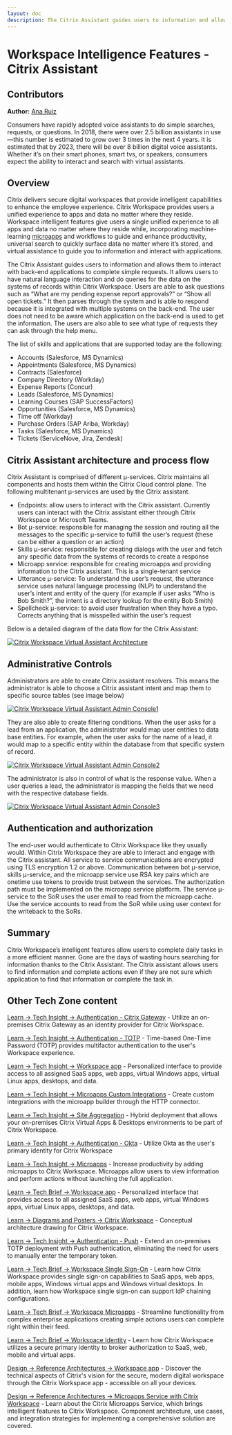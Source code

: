 ```yaml
---
layout: doc
description: The Citrix Assistant guides users to information and allows them to interact with back-end applications to complete simple requests.
---
```

# Workspace Intelligence Features - Citrix Assistant

## Contributors

**Author:** [Ana Ruiz](https://twitter.com/mobileruiz)

Consumers have rapidly adopted voice assistants to do simple searches, requests, or questions. In 2018, there were over 2.5 billion assistants in use—this number is estimated to grow over 3 times in the next 4 years. It is estimated that by 2023, there will be over 8 billion digital voice assistants. Whether it’s on their smart phones, smart tvs, or speakers, consumers expect the ability to interact and search with virtual assistants.

## Overview

Citrix delivers secure digital workspaces that provide intelligent capabilities to enhance the employee experience. Citrix Workspace provides users a unified experience to apps and data no matter where they reside. Workspace intelligent features give users a single unified experience to all apps and data no matter where they reside while, incorporating machine-learning [microapps](/en-us/tech-zone/learn/tech-briefs/workspace-microapps.html/) and workflows to guide and enhance productivity, universal search to quickly surface data no matter where it’s stored, and virtual assistance to guide you to information and interact with applications.

The Citrix Assistant guides users to information and allows them to interact with back-end applications to complete simple requests. It allows users to have natural language interaction and do queries for the data on the systems of records within Citrix Workspace. Users are able to ask questions such as “What are my pending expense report approvals?” or “Show all open tickets.” It then parses through the system and is able to respond because it is integrated with multiple systems on the back-end. The user does not need to be aware which application on the back-end is used to get the information. The users are also able to see what type of requests they can ask through the help menu.  

The list of skills and applications that are supported today are the following:

-  Accounts (Salesforce, MS Dynamics)
-  Appointments (Salesforce, MS Dynamics)
-  Contracts (Salesforce)
-  Company Directory (Workday)
-  Expense Reports (Concur)
-  Leads (Salesforce, MS Dynamics)
-  Learning Courses (SAP SuccessFactors)
-  Opportunities (Salesforce, MS Dynamics)
-  Time off (Workday)
-  Purchase Orders (SAP Ariba, Workday)
-  Tasks (Salesforce, MS Dynamics)
-  Tickets (ServiceNove, Jira, Zendesk)

## Citrix Assistant architecture and process flow

Citrix Assistant is comprised of different μ-services. Citrix maintains all components and hosts them within the Citrix Cloud control plane. The following multitenant µ-services are used by the Citrix assistant.

-  Endpoints: allow users to interact with the Citrix assistant. Currently users can interact with the Citrix assistant either through Citrix Workspace or Microsoft Teams.
-  Bot μ-service: responsible for managing the session and routing all the messages to the specific μ-service to fulfill the user’s request (these can be either a question or an action)
-  Skills μ-service: responsible for creating dialogs with the user and fetch any specific data from the systems of records to create a response
-  Microapp service: responsible for creating microapps and providing information to the Citrix assistant. This is a single-tenant service
-  Utterance μ-service: To understand the user’s request, the utterance service uses natural language processing (NLP) to understand the user’s intent and entity of the query (for example if user asks “Who is Bob Smith?”, the intent is a directory lookup for the entity Bob Smith)
-  Spellcheck μ-service: to avoid user frustration when they have a typo. Corrects anything that is misspelled within the user’s request

Below is a detailed diagram of the data flow for the Citrix Assistant:

[![Citrix Workspace Virtual Assistant Architecture](/en-us/tech-zone/learn/media/tech-briefs_virtual-assistant_processflow.png)](/en-us/tech-zone/learn/media/tech-briefs_virtual-assistant_processflow.png)

## Administrative Controls

Administrators are able to create Citrix assistant resolvers. This means the administrator is able to choose a Citrix assistant intent and map them to specific source tables (see image below)

[![Citrix Workspace Virtual Assistant Admin Console1](/en-us/tech-zone/learn/media/tech-briefs_virtual-assistant_admin-console1.png)](/en-us/tech-zone/learn/media/tech-briefs_virtual-assistant_admin-console1.png)

They are also able to create filtering conditions. When the user asks for a lead from an application, the administrator would map user entities to data base entities. For example, when the user asks for the name of a lead, it would map to a specific entity within the database from that specific system of record.

[![Citrix Workspace Virtual Assistant Admin Console2](/en-us/tech-zone/learn/media/tech-briefs_virtual-assistant_admin-console2.png)](/en-us/tech-zone/learn/media/tech-briefs_virtual-assistant_admin-console2.png)

The administrator is also in control of what is the response value. When a user queries a lead, the administrator is mapping the fields that we need with the respective database fields.

[![Citrix Workspace Virtual Assistant Admin Console3](/en-us/tech-zone/learn/media/tech-briefs_virtual-assistant_admin-console3.png)](/en-us/tech-zone/learn/media/tech-briefs_virtual-assistant_admin-console3.png)

## Authentication and authorization

The end-user would authenticate to Citrix Workspace like they usually would. Within Citrix Workspace they are able to interact and engage with the Citrix assistant. All service to service communications are encrypted using TLS encryption 1.2 or above. Communication between bot μ-service, skills μ-service, and the microapp service use RSA key pairs which are onetime use tokens to provide trust between the services. The authorization path must be implemented on the microapp service platform. The service μ-service to the SoR uses the user email to read from the microapp cache. Use the service accounts to read from the SoR while using user context for the writeback to the SoRs.

## Summary

Citrix Workspace’s intelligent features allow users to complete daily tasks in a more efficient manner. Gone are the days of wasting hours searching for information thanks to the Citrix Assistant. The Citrix assistant allows users to find information and complete actions even if they are not sure which application to find that information or complete the task in.

## Other Tech Zone content

[Learn -> Tech Insight -> Authentication - Citrix Gateway](/en-us/tech-zone/learn/tech-insights/gateway-idp.html) - Utilize an on-premises Citrix Gateway as an identity provider for Citrix Workspace.

[Learn -> Tech Insight -> Authentication - TOTP](/en-us/tech-zone/learn/tech-insights/authentication-totp.html) - Time-based One-Time Password (TOTP) provides multifactor authentication to the user's Workspace experience.

[Learn -> Tech Insight -> Workspace app](/en-us/tech-zone/learn/tech-insights/workspace-app.html) - Personalized interface to provide access to all assigned SaaS apps, web apps, virtual Windows apps, virtual Linux apps, desktops, and data.

[Learn -> Tech Insight -> Microapps Custom Integrations](/en-us/tech-zone/learn/tech-insights/microapps-custom-integrations.html) - Create custom integrations with the microapp builder through the HTTP connector.

[Learn -> Tech Insight -> Site Aggregation](/en-us/tech-zone/learn/tech-insights/site-aggregation.html) - Hybrid deployment that allows your on-premises Citrix Virtual Apps & Desktops environments to be part of Citrix Workspace.

[Learn -> Tech Insight -> Authentication - Okta](/en-us/tech-zone/learn/tech-insights/okta.html) - Utilize Okta as the user's primary identity for Citrix Workspace

[Learn -> Tech Insight -> Microapps](/en-us/tech-zone/learn/tech-insights/microapps.html) - Increase productivity by adding microapps to Citrix Workspace. Microapps allow users to view information and perform actions without launching the full application.

[Learn -> Tech Brief -> Workspace app](/en-us/tech-zone/learn/tech-briefs/workspace-app.html) - Personalized interface that provides access to all assigned SaaS apps, web apps, virtual Windows apps, virtual Linux apps, desktops, and data.

[Learn -> Diagrams and Posters -> Citrix Workspace](/en-us/tech-zone/learn/diagrams-posters/workspace.html) - Conceptual architecture drawing for Citrix Workspace.

[Learn -> Tech Insight -> Authentication - Push](/en-us/tech-zone/learn/tech-insights/authentication-push.html) - Extend an on-premises TOTP deployment with Push authentication, eliminating the need for users to manually enter the temporary token.

[Learn -> Tech Brief -> Workspace Single Sign-On](/en-us/tech-zone/learn/tech-briefs/workspace-sso.html) - Learn how Citrix Workspace provides single sign-on capabilities to SaaS apps, web apps, mobile apps, Windows virtual apps and Windows virtual desktops. In addition, learn how Workspace single sign-on can support IdP chaining configurations.

[Learn -> Tech Brief -> Workspace Microapps](/en-us/tech-zone/learn/tech-briefs/workspace-microapps.html) - Streamline functionality from complex enterprise applications creating simple actions users can complete right within their feed.

[Learn -> Tech Brief -> Workspace Identity](/en-us/tech-zone/learn/tech-briefs/workspace-identity.html) - Learn how Citrix Workspace utilizes a secure primary identity to broker authorization to SaaS, web, mobile and virtual apps.

[Design -> Reference Architectures -> Workspace app](/en-us/tech-zone/design/reference-architectures/workspace-app.html) - Discover the technical aspects of Citrix's vision for the secure, modern digital workspace through the Citrix Workspace app - accessible on all your devices.

[Design -> Reference Architectures -> Microapps Service with Citrix Workspace](/en-us/tech-zone/design/reference-architectures/workspace-intelligence.html) - Learn about the Citrix Microapps Service, which brings intelligent features to Citrix Workspace. Component architecture, use cases, and integration strategies for implementing a comprehensive solution are covered.
